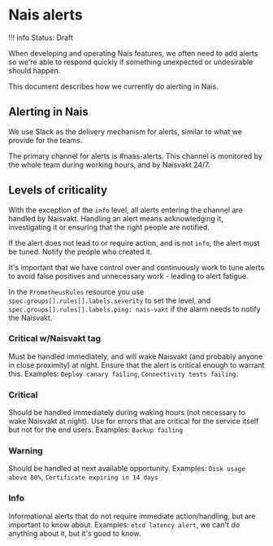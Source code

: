 # Nais alerts

!!! info
    Status: Draft

When developing and operating Nais features, we often need to add alerts so we're able to respond quickly if something unexpected or undesirable should happen. 

This document describes how we currently do alerting in Nais. 

## Alerting in Nais

We use Slack as the delivery mechanism for alerts, similar to what we provide for the teams. 

The primary channel for alerts is #naas-alerts. This channel is monitored by the whole team during working hours, and by Naisvakt 24/7.

## Levels of criticality

With the exception of the `info` level, all alerts entering the channel are handled by Naisvakt. 
Handling an alert means acknowledging it, investigating it or ensuring that the right people are notified. 

If the alert does not lead to or require action, and is not `info`, the alert must be tuned. Notify the people who created it. 

It's important that we have control over and continuously work to tune alerts to avoid false positives and unnecessary work - leading to alert fatigue.

In the `PrometheusRules` resource you use `spec.groups[].rules[].labels.severity` to set the level, and `spec.groups[].rules[].labels.ping: nais-vakt` if the alarm needs to notify the Naisvakt.

### Critical w/Naisvakt tag

Must be handled immediately, and will wake Naisvakt (and probably anyone in close proximity) at night. Ensure that the alert is critical enough to warrant this.
Examples: `Deploy canary failing`, `Connectivity tests failing`. 

### Critical

Should be handled immediately during waking hours (not necessary to wake Naisvakt at night). Use for errors that are critical for the service itself but not for the end users.
Examples: `Backup failing`

### Warning

Should be handled at next available opportunity.
Examples: `Disk usage above 80%`, `Certificate expiring in 14 days`

### Info

Informational alerts that do not require immediate action/handling, but are important to know about.
Examples: `etcd latency alert`, we can't do anything about it, but it's good to know.
